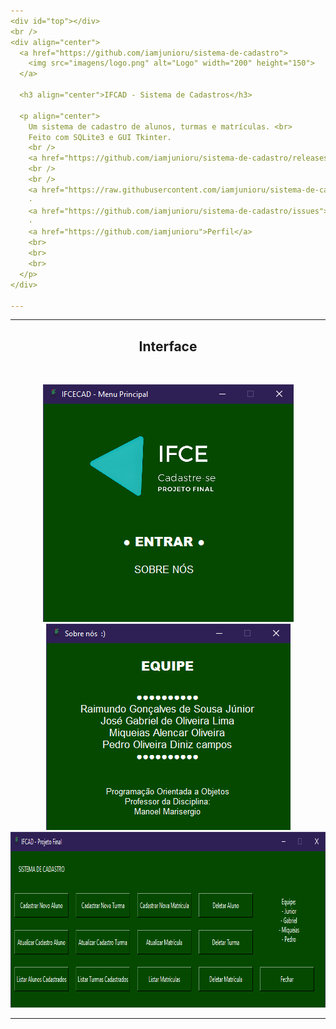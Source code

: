 ```yaml
---
<div id="top"></div>
<br />
<div align="center">
  <a href="https://github.com/iamjunioru/sistema-de-cadastro">
    <img src="imagens/logo.png" alt="Logo" width="200" height="150">
  </a>

  <h3 align="center">IFCAD - Sistema de Cadastros</h3>

  <p align="center">
    Um sistema de cadastro de alunos, turmas e matrículas. <br>
    Feito com SQLite3 e GUI Tkinter.
    <br />
    <a href="https://github.com/iamjunioru/sistema-de-cadastro/releases/tag/v0.5"><strong>Página de Download »</strong></a>
    <br />
    <br />
    <a href="https://raw.githubusercontent.com/iamjunioru/sistema-de-cadastro/main/menu.py">Ver Código</a>
    ·
    <a href="https://github.com/iamjunioru/sistema-de-cadastro/issues">Reportar Bugs</a>
    ·
    <a href="https://github.com/iamjunioru">Perfil</a>
    <br>
    <br>
    <br>
  </p>
</div>

---
```

---

 <div align="center">
  <h2>Interface</h2><br>
  
  <img src="imagens/menu.png" alt="menu" width="401" height="380"> <img src="imagens/sobre.png" alt="sobre" width="391" height="330"> <br>
  <img src="imagens/menu_principal.png" alt="sobre" width="861" height="281"> <br>
  
  
---
